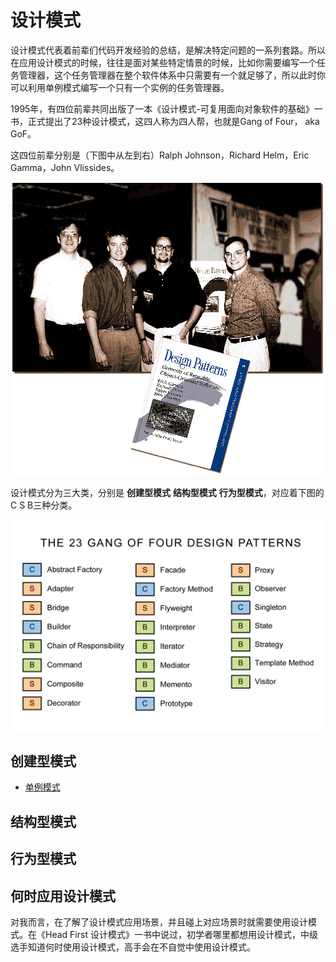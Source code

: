 # 设计模式

设计模式代表着前辈们代码开发经验的总结，是解决特定问题的一系列套路。所以在应用设计模式的时候，往往是面对某些特定情景的时候，比如你需要编写一个任务管理器，这个任务管理器在整个软件体系中只需要有一个就足够了，所以此时你可以利用单例模式编写一个只有一个实例的任务管理器。

1995年，有四位前辈共同出版了一本《设计模式-可复用面向对象软件的基础》一书，正式提出了23种设计模式，这四人称为四人帮，也就是Gang of Four， aka GoF。

这四位前辈分别是（下图中从左到右）Ralph Johnson，Richard Helm，Eric Gamma，John Vlissides。

<p align="center">
  <img src="https://raw.githubusercontent.com/jsycdut/photos/master/design-pattern/gang-of-four.jpg">
</p>

设计模式分为三大类，分别是 **创建型模式** **结构型模式** **行为型模式**，对应着下图的C S B三种分类。
<p align="center">
  <img src="https://raw.githubusercontent.com/jsycdut/photos/master/design-pattern/23-design-patterns.png">
</p>


## 创建型模式
* [单例模式](./01-单例模式.md)


## 结构型模式



## 行为型模式

## 何时应用设计模式

对我而言，在了解了设计模式应用场景，并且碰上对应场景时就需要使用设计模式。在《Head First 设计模式》一书中说过，初学者哪里都想用设计模式，中级选手知道何时使用设计模式，高手会在不自觉中使用设计模式。
